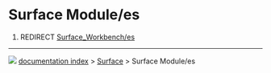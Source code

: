 # Surface Module/es
1.  REDIRECT [Surface_Workbench/es](Surface_Workbench/es.md)



---
![](images/Right_arrow.png) [documentation index](../README.md) > [Surface](Surface_Workbench.md) > Surface Module/es
